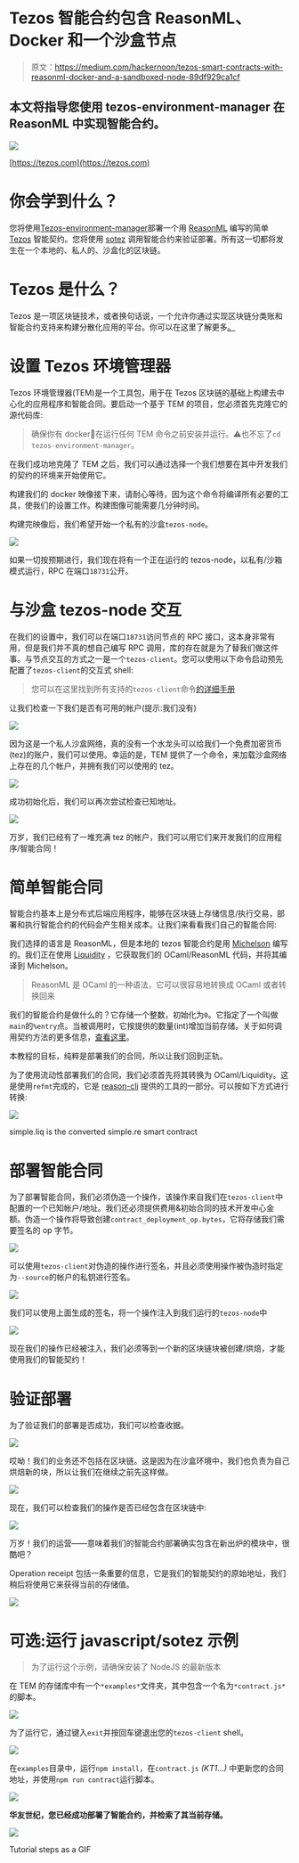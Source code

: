 # Tezos 智能合约包含 ReasonML、Docker 和一个沙盒节点

> 原文：<https://medium.com/hackernoon/tezos-smart-contracts-with-reasonml-docker-and-a-sandboxed-node-89df929ca1cf>

## 本文将指导您使用 tezos-environment-manager 在 ReasonML 中实现智能合约。

![](img/2183f31d4d36f1817087c2a1ea9af51a.png)

[https://tezos.com](https://tezos.com)

# 你会学到什么？

您将使用[Tezos-environment-manager](https://github.com/maht0rz/tezos-environment-manager)部署一个用 [ReasonML](https://reasonml.github.io) 编写的简单 [Tezos](https://tezos.com/get-started/) 智能契约。您将使用 [sotez](https://www.npmjs.com/package/sotez) 调用智能合约来验证部署。所有这一切都将发生在一个本地的、私人的、沙盒化的区块链。

# Tezos 是什么？

Tezos 是一项区块链技术，或者换句话说，一个允许你通过实现区块链分类账和智能合约支持来构建分散化应用的平台。你可以在这里了解更多[。](https://tezos.com/learn-about-tezos/)

# 设置 Tezos 环境管理器

Tezos 环境管理器(TEM)是一个工具包，用于在 Tezos 区块链的基础上构建去中心化的应用程序和智能合同。要启动一个基于 TEM 的项目，您必须首先克隆它的源代码库:

> 确保你有 docker🐳在运行任何 TEM 命令之前安装并运行。⚠️也不忘了`cd tezos-environment-manager`。

在我们成功地克隆了 TEM 之后，我们可以通过选择一个我们想要在其中开发我们的契约的环境来开始使用它。

构建我们的 docker 映像接下来，请耐心等待，因为这个命令将编译所有必要的工具，使我们的设置工作。构建图像可能需要几分钟时间。

构建完映像后，我们希望开始一个私有的沙盒`tezos-node`。

![](img/c51e6c5aeca2ed1bc83b8f212b6bdb5e.png)

如果一切按预期进行，我们现在将有一个正在运行的 tezos-node，以私有/沙箱模式运行，RPC 在端口`18731`公开。

# 与沙盒 tezos-node 交互

在我们的设置中，我们可以在端口`18731`访问节点的 RPC 接口，这本身非常有用，但是我们并不真的想自己编写 RPC 调用，库的存在就是为了替我们做这件事。与节点交互的方式之一是一个`tezos-client`。您可以使用以下命令启动预先配置了`tezos-client`的交互式 shell:

> 您可以在这里找到所有支持的`tezos-client`命令[的详细手册](https://tezos.gitlab.io/master/api/cli-commands.html)

让我们检查一下我们是否有可用的帐户(提示:我们没有)

![](img/849bd1f04ac6a23ef99cbd7c93ffceee.png)

因为这是一个私人沙盒网络，真的没有一个水龙头可以给我们一个免费加密货币(tez)的账户，我们可以使用。幸运的是，TEM 提供了一个命令，来加载沙盒网络上存在的几个帐户，并拥有我们可以使用的 tez。

![](img/fcccd98b3c2931916d4670b761d73b62.png)

成功初始化后，我们可以再次尝试检查已知地址。

![](img/368aa71f5c45951bde8412fff904f6e8.png)

万岁，我们已经有了一堆充满 tez 的帐户，我们可以用它们来开发我们的应用程序/智能合同！

# 简单智能合同

智能合约基本上是分布式后端应用程序，能够在区块链上存储信息/执行交易，部署和执行智能合约的代码会产生相关成本。让我们来看看我们自己的智能合同:

我们选择的语言是 ReasonML，但是本地的 tezos 智能合约是用 [Michelson](https://www.michelson-lang.com) 编写的。我们正在使用 [Liquidity](http://www.liquidity-lang.org) ，它获取我们的 OCaml/ReasonML 代码，并将其编译到 Michelson。

> ReasonML 是 OCaml 的一种语法，它可以很容易地转换成 OCaml 或者转换回来

我们的智能合约是做什么的？它存储一个整数，初始化为`0`。它指定了一个叫做`main`的`%entry`点。当被调用时，它按提供的数量(int)增加当前存储。关于如何调用契约方法的更多信息，[查看这里](http://www.liquidity-lang.org/doc/usage/index.html#calling-a-contract)。

本教程的目标，纯粹是部署我们的合同，所以让我们回到正轨。

为了使用流动性部署我们的合同，我们必须首先将其转换为 OCaml/Liquidity。这是使用`refmt`完成的，它是 [reason-cli](https://github.com/reasonml/reason-cli) 提供的工具的一部分。可以按如下方式进行转换:

![](img/68af19bffd9b777a757c972c8cf51a83.png)

simple.liq is the converted simple.re smart contract

# 部署智能合同

为了部署智能合同，我们必须伪造一个操作，该操作来自我们在`tezos-client`中配置的一个已知帐户/地址。我们还必须提供费用&初始合同的技术开发中心金额。伪造一个操作将导致创建`contract_deployment_op.bytes`，它将存储我们需要签名的 op 字节。

![](img/c0940f980d44b10d49de4b03854e0b31.png)

可以使用`tezos-client`对伪造的操作进行签名，并且必须使用操作被伪造时指定为`--source`的帐户的私钥进行签名。

![](img/0174a547fe5717aca8a162451e7c6f6a.png)

我们可以使用上面生成的签名，将一个操作注入到我们运行的`tezos-node`中

![](img/e004525139559acf4bf6c08a1f6d250d.png)

现在我们的操作已经被注入，我们必须等到一个新的区块链块被创建/烘焙，才能使用我们的智能契约！

# 验证部署

为了验证我们的部署是否成功，我们可以检查收据。

![](img/cff7a11027eb81388ec7e9662d116d28.png)

哎呦！我们的业务还不包括在区块链。这是因为在沙盒环境中，我们也负责为自己烘焙新的块，所以让我们在继续之前先这样做。

![](img/eec064c87c4f88f813bd708307fb6bcf.png)

现在，我们可以检查我们的操作是否已经包含在区块链中:

![](img/ef1c004a07bdd5924e6fa7dd292111b3.png)

万岁！我们的运营——意味着我们的智能合约部署确实包含在新出炉的模块中，很酷吧？

Operation receipt 包括一条重要的信息，它是我们的智能契约的原始地址，我们稍后将使用它来获得当前的存储值。

![](img/9c9b3370616fae404adf93004b4f8b22.png)

# 可选:运行 javascript/sotez 示例

> 为了运行这个示例，请确保安装了 NodeJS 的最新版本

在 TEM 的存储库中有一个`*examples*`文件夹，其中包含一个名为`*contract.js*`的脚本。

![](img/83b41ec9f8825fe4ee56f48b6e2b7268.png)

为了运行它，通过键入`exit`并按回车键退出您的`tezos-client` shell。

![](img/2602e3ec25984079d749eb806d94e768.png)

在`examples`目录中，运行`npm install`，在`contract.js` *(KT1…)* 中更新您的合同地址，并使用`npm run contract`运行脚本。

![](img/14322fe98a311ad77dc3c4cff7e39065.png)

**华友世纪，您已经成功部署了智能合约，并检索了其当前存储。**

![](img/8d5c34192c5d3ed9336d163e705c3e2c.png)

Tutorial steps as a GIF
